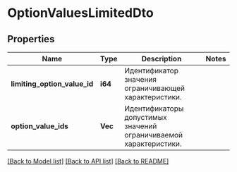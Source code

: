 # OptionValuesLimitedDto

## Properties

Name | Type | Description | Notes
------------ | ------------- | ------------- | -------------
**limiting_option_value_id** | **i64** | Идентификатор значения ограничивающей характеристики. | 
**option_value_ids** | **Vec<i64>** | Идентификаторы допустимых значений ограничиваемой характеристики.  | 

[[Back to Model list]](../README.md#documentation-for-models) [[Back to API list]](../README.md#documentation-for-api-endpoints) [[Back to README]](../README.md)


